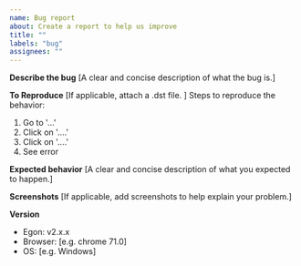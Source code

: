 ```yaml
---
name: Bug report
about: Create a report to help us improve
title: ""
labels: "bug"
assignees: ""
---
```


**Describe the bug**
[A clear and concise description of what the bug is.]

**To Reproduce**
[If applicable, attach a .dst file. ]
Steps to reproduce the behavior:

1. Go to '...'
2. Click on '....'
3. Click on '....'
4. See error

**Expected behavior**
[A clear and concise description of what you expected to happen.]

**Screenshots**
[If applicable, add screenshots to help explain your problem.]

**Version**

- Egon: v2.x.x
- Browser: [e.g. chrome 71.0]
- OS: [e.g. Windows]
